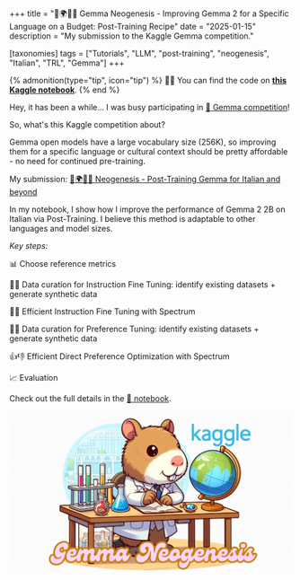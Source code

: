 +++
title = "💎🌍🇮🇹 Gemma Neogenesis - Improving Gemma 2 for a Specific Language on a Budget: Post-Training Recipe"
date = "2025-01-15"
description = "My submission to the Kaggle Gemma competition."

[taxonomies]
tags = ["Tutorials", "LLM", "post-training", "neogenesis", "Italian", "TRL", "Gemma"]
+++

{% admonition(type="tip", icon="tip") %}
👨‍💻 You can find the code on **[this Kaggle notebook](https://www.kaggle.com/code/anakin87/post-training-gemma-for-italian-and-beyond)**.
{% end %}

Hey, it has been a while... I was busy participating in [💎 Gemma competition](https://www.kaggle.com/competitions/gemma-language-tuning)!

So, what's this Kaggle competition about?

Gemma open models have a large vocabulary size (256K), so improving them for a specific language or cultural context should be pretty affordable - no need for continued pre-training.


My submission: [💎🌍🇮🇹 Neogenesis - Post-Training Gemma for Italian and beyond](https://www.kaggle.com/code/anakin87/post-training-gemma-for-italian-and-beyond)

In my notebook, I show how I improve the performance of Gemma 2 2B on Italian via Post-Training.
I believe this method is adaptable to other languages and model sizes.

*Key steps:*

📊 Choose reference metrics

🧑‍🔬 Data curation for Instruction Fine Tuning: identify existing datasets + generate synthetic data

🏋️‍♂️ Efficient Instruction Fine Tuning with Spectrum

🧑‍🔬 Data curation for Preference Tuning: identify existing datasets + generate synthetic data

👍👎 Efficient Direct Preference Optimization with Spectrum

📈 Evaluation


Check out the full details in the [📓 notebook](https://www.kaggle.com/code/anakin87/post-training-gemma-for-italian-and-beyond).

![Gemma Neogenesis](https://github.com/anakin87/gemma-neogenesis/blob/main/images/neogenesis.jpg?raw=true)





